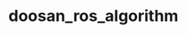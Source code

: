 # doosan_ros_algorithm
<!-- Failed to upload "presentaion_01_22_page-0001.jpg" -->
<!-- Failed to upload "presentaion_01_22_page-0002.jpg" -->
<!-- Failed to upload "presentaion_01_22_page-0003.jpg" -->
<!-- Failed to upload "presentaion_01_22_page-0004.jpg" -->
<!-- Failed to upload "presentaion_01_22_page-0005.jpg" -->
<!-- Failed to upload "presentaion_01_22_page-0006.jpg" -->
<!-- Failed to upload "presentaion_01_22_page-0007.jpg" -->
<!-- Failed to upload "presentaion_01_22_page-0008.jpg" -->
<!-- Failed to upload "presentaion_01_22_page-0009.jpg" -->
<!-- Failed to upload "presentaion_01_22_page-0010.jpg" -->
<!-- Failed to upload "presentaion_01_22_page-0011.jpg" -->
<!-- Failed to upload "presentaion_01_22_page-0012.jpg" -->
<!-- Failed to upload "presentaion_01_22_page-0013.jpg" -->
<!-- Failed to upload "presentaion_01_22_page-0014.jpg" -->
<!-- Failed to upload "presentaion_01_22_page-0015.jpg" -->
<!-- Failed to upload "presentaion_01_22_page-0016.jpg" -->
<!-- Failed to upload "presentaion_01_22_page-0017.jpg" -->
<!-- Failed to upload "presentaion_01_22_page-0018.jpg" -->
<!-- Failed to upload "presentaion_01_22_page-0019.jpg" -->
<!-- Failed to upload "presentaion_01_22_page-0020.jpg" -->
<!-- Failed to upload "presentaion_01_22_page-0021.jpg" -->
<!-- Failed to upload "presentaion_01_22_page-0022.jpg" -->
<!-- Failed to upload "presentaion_01_22_page-0023.jpg" -->
